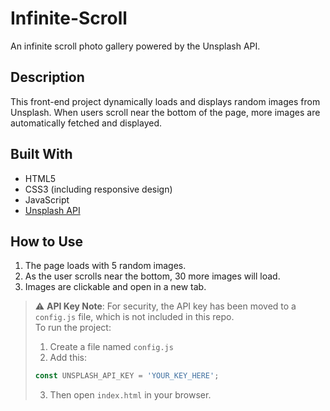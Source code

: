 # Infinite-Scroll
An infinite scroll photo gallery powered by the Unsplash API.
## Description
This front-end project dynamically loads and displays random images from Unsplash. When users scroll near the bottom of the page, more images are automatically fetched and displayed.
## Built With
- HTML5
- CSS3 (including responsive design)
- JavaScript
- [Unsplash API](https://unsplash.com/developers)

##  How to Use
1. The page loads with 5 random images.
2. As the user scrolls near the bottom, 30 more images will load.
3. Images are clickable and open in a new tab.

> ⚠️ **API Key Note**:
> For security, the API key has been moved to a `config.js` file, which is not included in this repo.  
> To run the project:
> 
> 1. Create a file named `config.js`
> 2. Add this:
> ```js
> const UNSPLASH_API_KEY = 'YOUR_KEY_HERE';
> ```
> 3. Then open `index.html` in your browser.

